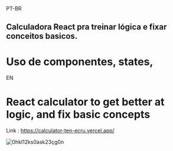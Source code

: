 PT-BR
## Calculadora React pra treinar lógica e fixar conceitos basicos.
# Uso de componentes, states, 


EN 
# React calculator to get better at logic, and fix basic concepts

Link : https://calculator-ten-ecru.vercel.app/

![0hkl12ks0ask23çg0n](https://user-images.githubusercontent.com/99144110/226763656-852bc2fc-bb7e-4ac9-94e0-4880644bd309.png)
